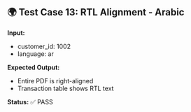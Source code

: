 ## 🌍 Test Case 13: RTL Alignment - Arabic

**Input:**
- customer_id: 1002
- language: ar

**Expected Output:**
- Entire PDF is right-aligned
- Transaction table shows RTL text

**Status:** ✅ PASS
